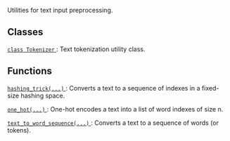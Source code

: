 Utilities for text input preprocessing.

## Classes
[ `class Tokenizer` ](https://tensorflow.google.cn/api_docs/python/tf/keras/preprocessing/text/Tokenizer): Text tokenization utility class.

## Functions
[ `hashing_trick(...)` ](https://tensorflow.google.cn/api_docs/python/tf/keras/preprocessing/text/hashing_trick): Converts a text to a sequence of indexes in a fixed-size hashing space.

[ `one_hot(...)` ](https://tensorflow.google.cn/api_docs/python/tf/keras/preprocessing/text/one_hot): One-hot encodes a text into a list of word indexes of size n.

[ `text_to_word_sequence(...)` ](https://tensorflow.google.cn/api_docs/python/tf/keras/preprocessing/text/text_to_word_sequence): Converts a text to a sequence of words (or tokens).

